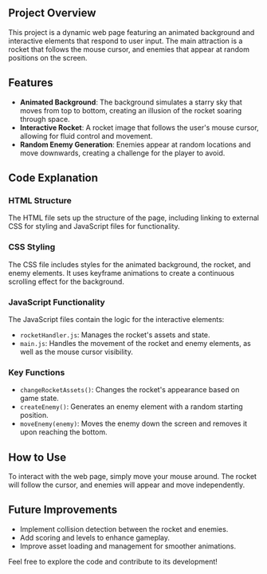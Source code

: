 ## Project Overview

This project is a dynamic web page featuring an animated background and interactive elements that respond to user input. The main attraction is a rocket that follows the mouse cursor, and enemies that appear at random positions on the screen.

## Features

- **Animated Background**: The background simulates a starry sky that moves from top to bottom, creating an illusion of the rocket soaring through space.
- **Interactive Rocket**: A rocket image that follows the user's mouse cursor, allowing for fluid control and movement.
- **Random Enemy Generation**: Enemies appear at random locations and move downwards, creating a challenge for the player to avoid.

## Code Explanation

### HTML Structure

The HTML file sets up the structure of the page, including linking to external CSS for styling and JavaScript files for functionality.

### CSS Styling

The CSS file includes styles for the animated background, the rocket, and enemy elements. It uses keyframe animations to create a continuous scrolling effect for the background.

### JavaScript Functionality

The JavaScript files contain the logic for the interactive elements:
- `rocketHandler.js`: Manages the rocket's assets and state.
- `main.js`: Handles the movement of the rocket and enemy elements, as well as the mouse cursor visibility.

### Key Functions

- `changeRocketAssets()`: Changes the rocket's appearance based on game state.
- `createEnemy()`: Generates an enemy element with a random starting position.
- `moveEnemy(enemy)`: Moves the enemy down the screen and removes it upon reaching the bottom.

## How to Use

To interact with the web page, simply move your mouse around. The rocket will follow the cursor, and enemies will appear and move independently.

## Future Improvements

- Implement collision detection between the rocket and enemies.
- Add scoring and levels to enhance gameplay.
- Improve asset loading and management for smoother animations.

Feel free to explore the code and contribute to its development!

